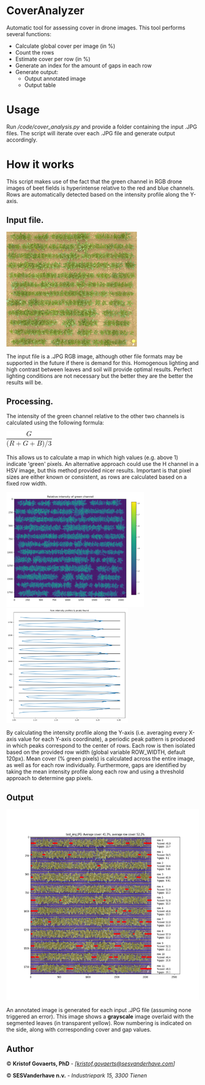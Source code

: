 # CoverAnalyzer
Automatic tool for assessing cover in drone images. This tool performs several functions:
- Calculate global cover per image (in %)
- Count the rows
- Estimate cover per row (in %)
- Generate an index for the amount of gaps in each row
- Generate output:
  - Output annotated image
  - Output table 
  
# Usage
Run */code/cover_analysis.py* and provide a folder containing the input .JPG files. The script will iterate over each .JPG file and generate output accordingly. 

# How it works
This script makes use of the fact that the green channel in RGB drone images of beet fields is hyperintense relative to the red and blue channels. Rows are automatically detected based on the intensity profile along the Y-axis.

## Input file.
<img src="/examples/test_img.JPG" height="300">

The input file is a .JPG RGB image, although other file formats may be supported in the future if there is demand for this. Homogenous lighting and high contrast between leaves and soil will provide optimal results. Perfect lighting conditions are not necessary but the better they are the better the results will be.

## Processing.

The intensity of the green channel relative to the other two channels is calculated using the following formula: 

<img src="/examples/plots/eq.gif">

This allows us to calculate a map in which high values (e.g. above 1) indicate 'green' pixels. An alternative approach could use the H channel in a HSV image, but this method provided nicer results. Important is that pixel sizes are either known or consistent, as rows are calculated based on a fixed row width.

<img src="/examples/plots/fig1.png" height="300"> <img src="/examples/plots/fig2.png" height="300">
 
By calculating the intensity profile along the Y-axis (i.e. averaging every X-axis value for each Y-axis coordinate), a periodic peak pattern is produced in which peaks correspond to the center of rows. Each row is then isolated based on the provided row width (global variable ROW_WIDTH, default 120px). Mean cover (% green pixels) is calculated across the entire image, as well as for each row individually. Furthermore, gaps are identified by taking the mean intensity profile along each row and using a threshold approach to determine gap pixels.
 
## Output
<img src="/examples/test/test_img.png" height="500">

An annotated image is generated for each input .JPG file (assuming none triggered an error). This image shows a **grayscale** image overlaid with the segmented leaves (in transparent yellow). Row numbering is indicated on the side, along with corresponding cover and gap values. 

## Author

© **Kristof Govaerts, PhD** - *[kristof.govaerts@sesvanderhave.com]*

© **SESVanderhave n.v.** - *Industriepark 15, 3300 Tienen* 
